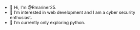 - 👋 Hi, I’m @Rmariner25.
- 👀 I’m interested in web development and I am a cyber security enthusiast.
- 🌱 I’m currently only exploring python.

<!---
Rmariner25/Rmariner25 is a ✨ special ✨ repository because its `README.md` (this file) appears on your GitHub profile.
You can click the Preview link to take a look at your changes.
--->
